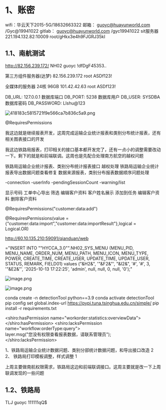 # 1、账密
wifi：华云天下2015-5G/18632663322
邮箱： guoyc@huayunworld.com /Gyc@19941022
gitlab： guoyc@huayunworld.com /gyc19941022
sit服务器  221.194.132.82:10009    root/gHkx3e4h9FJGRJ35kI

## 1.1、南航测试

http://82.156.239.172/
NH02
guoyc
!dfDgF45353..

第三方组件服务器(达梦)
82.156.239.172
root
ASDf123!

全媒体的服务器  24核 96GB
101.42.42.63
root
ASDf123!

DB_URL: 127.0.0.1
数据库端口
DB_PORT: 5238
数据库用户
DB_USER: SYSDBA
数据库密码
DB_PASSWORD: LIshu@123


![418183c5815721f9e566ca7b836c5a9.png](https://yancey-note-img.oss-cn-beijing.aliyuncs.com/418183c5815721f9e566ca7b836c5a9.png)

@RequiresPermissions




我这边就是继续报表开发，这周完成运输企业统计报表和类别分布统计报表，还有相关图表接口的开发

我这边铁路局报表，打印相关的接口基本都开发完了，还有一点小的调整需要改动一下。剩下的就是和前端联调。这周也是先配合处理南方航空的越权问题

铁路局运输企业统计报表、类别分布统计报表接口
越权处理
铁路局运输企业统计报表导出数据问题查看修复 
数据来源报表，类别分布报表数据顺序问题处理

-connection -userInfo -pendingSessionCount -warning/list

  
  
显示号码   工单中心导出  筛选 编辑客户资料 客户姓名展示 添加到任务 编辑客户资料 删除客户资料

@RequiresPermissions("customer:data:add")

@RequiresPermissions(value = {"customer:data:import","customer:data:importResult"},logical = Logical.OR)

http://60.10.135.210:59091/qianduan/web


="INSERT INTO ""HYCCA_3.0"".NH02_SYS_MENU (MENU_PID, MENU_NAME, ORDER_NUM, MENU_PATH, MENU_ICON, MENU_TYPE, POWER, CREATE_TIME, CREATE_USER, UPDATE_TIME, UPDATE_USER, STATUS, REMARK, FIELD01) values ("&H2&", '"&F2&"', "&I2&", '#', '#', 3, '"&E2&"', '2025-10-13 17:22:25', 'admin', null, null, 0, null, '0');"

![image.png](https://yancey-note-img.oss-cn-beijing.aliyuncs.com/20251014172254.png)

![image.png](https://yancey-note-img.oss-cn-beijing.aliyuncs.com/20251014172533.png)



conda create -n detectionTool python==3.9
conda activate detectionTool
pip config set global.index-url https://pypi.tuna.tsinghua.edu.cn/simple/
pip install -r requirements.txt



<shiro:hasPermission name="workorder:statistics:overviewData"></shiro:hasPermission>
<shiro:lacksPermission name="workflow:orderType:query">  
    layer.msg("您没有权限查看报表数据，请联系管理员");  
</shiro:lacksPermission>



1、铁路局运输企业统计数据问题、类别分部统计数据问题，和导出接口改造 2
2、 铁路局打印模板调整，样式调整 1



上周主要做南航权限需求，铁路局这边和前端联调接口。这周主要就是改一下上周联调发现的一些问题


## 1.2、铁路局

TLJ
guoyc
111111qQ$